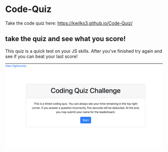# Code-Quiz

Take the code quiz here: https://kwilks3.github.io/Code-Quiz/

## take the quiz and see what you score!

This quiz is a quick test on your JS skills. After you've finished try again and see if you can beat your last score!

<img src= "./assets/images/quiz.png" />
